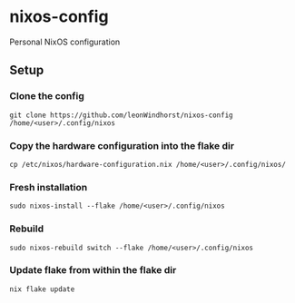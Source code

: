 # nixos-config

Personal NixOS configuration


## Setup

### Clone the config

```
git clone https://github.com/leonWindhorst/nixos-config /home/<user>/.config/nixos
```

### Copy the hardware configuration into the flake dir

```
cp /etc/nixos/hardware-configuration.nix /home/<user>/.config/nixos/
```

### Fresh installation

```
sudo nixos-install --flake /home/<user>/.config/nixos
```

### Rebuild

```
sudo nixos-rebuild switch --flake /home/<user>/.config/nixos
```

### Update flake from within the flake dir

```
nix flake update
```
